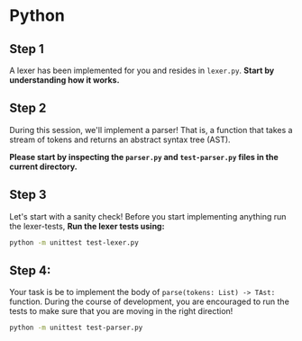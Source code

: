 # Python

## Step 1
A lexer has been implemented for you and resides in `lexer.py`.
**Start by understanding how it works.**

## Step 2
During this session, we'll implement a parser! That is, a function that takes a stream of tokens and returns an abstract syntax tree (AST).

**Please start by inspecting the `parser.py` and `test-parser.py` files in the current directory.**

## Step 3
Let's start with a sanity check! Before you start implementing anything run the lexer-tests, 
**Run the lexer tests using:**
```bash
python -m unittest test-lexer.py
```

## Step 4:
Your task is be to implement the body of `parse(tokens: List) -> TAst:` function. 
During the course of development, you are encouraged to run the tests to make sure that you are moving in the right direction!
```bash
python -m unittest test-parser.py
```
